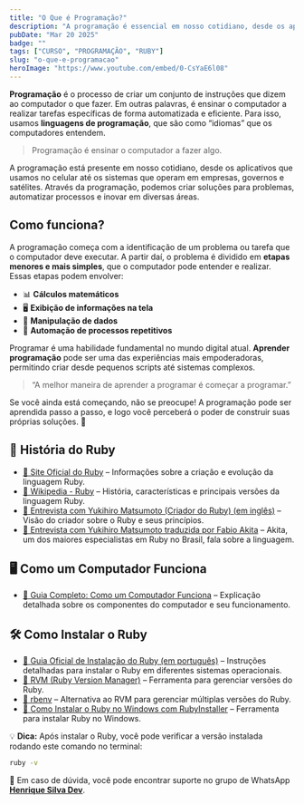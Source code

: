 ```yaml
---
title: "O Que é Programação?"
description: "A programação é essencial em nosso cotidiano, desde os aplicativos que usamos no celular até os sistemas que operam em empresas, governos e até em satélites. Através da programação, podemos criar soluções para problemas, automatizar processos e inovar em diversas áreas."
pubDate: "Mar 20 2025"
badge: ""
tags: ["CURSO", "PROGRAMAÇÃO", "RUBY"]
slug: "o-que-e-programacao"
heroImage: "https://www.youtube.com/embed/0-CsYaE6l08"
---
```


**Programação** é o processo de criar um conjunto de instruções que dizem ao computador o que fazer. Em outras palavras, é ensinar o computador a realizar tarefas específicas de forma automatizada e eficiente. Para isso, usamos **linguagens de programação**, que são como “idiomas” que os computadores entendem.

> Programação é ensinar o computador a fazer algo.

A programação está presente em nosso cotidiano, desde os aplicativos que usamos no celular até os sistemas que operam em empresas, governos e satélites. Através da programação, podemos criar soluções para problemas, automatizar processos e inovar em diversas áreas.

## Como funciona?

A programação começa com a identificação de um problema ou tarefa que o computador deve executar. A partir daí, o problema é dividido em **etapas menores e mais simples**, que o computador pode entender e realizar. Essas etapas podem envolver:

- 📊 **Cálculos matemáticos**
- 🖥️ **Exibição de informações na tela**
- 📂 **Manipulação de dados**
- 🔄 **Automação de processos repetitivos**

Programar é uma habilidade fundamental no mundo digital atual. **Aprender programação** pode ser uma das experiências mais empoderadoras, permitindo criar desde pequenos scripts até sistemas complexos.

> “A melhor maneira de aprender a programar é começar a programar.”

Se você ainda está começando, não se preocupe! A programação pode ser aprendida passo a passo, e logo você perceberá o poder de construir suas próprias soluções. 🚀

## 📖 História do Ruby  
- [📜 Site Oficial do Ruby](https://www.ruby-lang.org/pt/about/) – Informações sobre a criação e evolução da linguagem Ruby.  
- [📘 Wikipedia - Ruby](https://pt.wikipedia.org/wiki/Ruby_(linguagem_de_programação)) – História, características e principais versões da linguagem Ruby.  
- [🎤 Entrevista com Yukihiro Matsumoto (Criador do Ruby) (em inglês)](https://www.artima.com/intv/ruby.html) – Visão do criador sobre o Ruby e seus princípios.  
- [🎤 Entrevista com Yukihiro Matsumoto traduzida por Fabio Akita](https://www.akitaonrails.com/2006/10/09/entrevista-com-yukihiro-matsumoto-parte-i) – Akita, um dos maiores especialistas em Ruby no Brasil, fala sobre a linguagem.

## 🖥️ Como um Computador Funciona   
- [🎥 Guia Completo: Como um Computador Funciona](https://www.youtube.com/watch?v=Gg9zvijJHWE) – Explicação detalhada sobre os componentes do computador e seu funcionamento.  

## 🛠️ Como Instalar o Ruby  
- [📌 Guia Oficial de Instalação do Ruby (em português)](https://www.ruby-lang.org/pt/documentation/installation/) – Instruções detalhadas para instalar o Ruby em diferentes sistemas operacionais.  
- [📂 RVM (Ruby Version Manager)](https://rvm.io/) – Ferramenta para gerenciar versões do Ruby.  
- [📂 rbenv](https://github.com/rbenv/rbenv) – Alternativa ao RVM para gerenciar múltiplas versões do Ruby.  
- [📂 Como Instalar o Ruby no Windows com RubyInstaller](https://rubyinstaller.org/) – Ferramenta para instalar Ruby no Windows.    

💡 **Dica:** Após instalar o Ruby, você pode verificar a versão instalada rodando este comando no terminal:  
```sh
ruby -v
````

💬 Em caso de dúvida, você pode encontrar suporte no grupo de WhatsApp [**Henrique Silva Dev**](https://chat.whatsapp.com/CE9apP2Ky7r9ENS6sSShGG).





